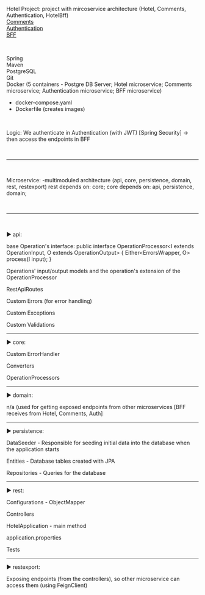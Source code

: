 Hotel Project: project with mircoservice architecture (Hotel, Comments, Authentication, HotelBff) <br>
[Comments](https://github.com/bogom1l/comments)  
[Authentication](https://github.com/bogom1l/authentication)  
[BFF](https://github.com/bogom1l/HotelBff)

<br>

Spring <br>
Maven <br>
PostgreSQL <br>
Git <br>
Docker (5 containers - Postgre DB Server; Hotel microservice; Comments microservice; Authentication microservice; BFF microservice) <br>
- docker-compose.yaml <br>
- Dockerfile (creates images) <br>
<br>

Logic:
We authenticate in Authentication (with JWT) [Spring Security] -> then access the endpoints in BFF

<br>
<hr>
<br>

Microservice:
-multimoduled architecture (api, core, persistence, domain, rest, restexport)
  rest depends on: core; 
  core depends on: api, persistence, domain;
  
<br>
<hr>
<br>

► api:

base Operation's interface:
	public interface OperationProcessor<I extends OperationInput, O extends OperationOutput> {
  	  Either<ErrorsWrapper, O> process(I input);
	}

Operations' input/output models and the operation's extension of the OperationProcessor

RestApiRoutes

Custom Errors (for error handling)

Custom Exceptions

Custom Validations

<hr>

► core:

Custom ErrorHandler

Converters

OperationProcessors

<hr>

► domain:

n/a (used for getting exposed endpoints from other microservices [BFF receives from Hotel, Comments, Auth]

<hr>

► persistence:

DataSeeder - Responsible for seeding initial data into the database when the application starts

Entities - Database tables created with JPA

Repositories - Queries for the database

<hr>

► rest:

Configurations - ObjectMapper

Controllers

HotelApplication - main method

application.properties

Tests

<hr>

► restexport:

Exposing endpoints (from the controllers), so other microservice can access them (using FeignClient)





